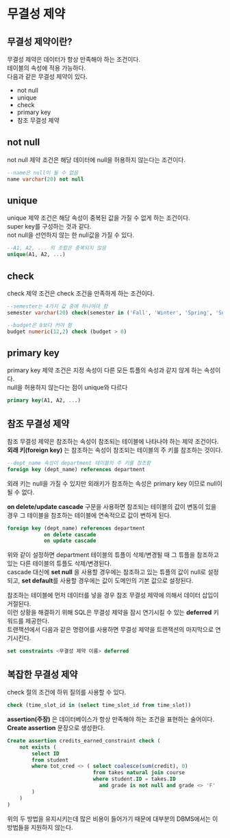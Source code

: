 # 무결성 제약
## 무결성 제약이란?
무결성 제약은 데이터가 항상 만족해야 하는 조건이다.  
테이블의 속성에 적용 가능하다.  
다음과 같은 무결성 제약이 있다.  

- not null
- unique
- check
- primary key
- 참조 무결성 제약

## not null
not null 제약 조건은 해당 데이터에 null을 허용하지 않는다는 조건이다.  
```sql
--name은 null이 될 수 없음
name varchar(20) not null
```

## unique
unique 제약 조건은 해당 속성이 중복된 값을 가질 수 없게 하는 조건이다.  
super key를 구성하는 것과 같다.  
not null을 선언하지 않는 한 null값을 가질 수 있다.  

```sql
--A1, A2, ... 의 조합은 중복되지 않음
unique(A1, A2, ...)
```

## check
check 제약 조건은 check 조건을 만족하게 하는 조건이다.  
```sql
--semester는 4가지 값 중에 하나여야 함
semester varchar(20) check(semester in ('Fall', 'Winter', 'Spring', 'Summer'))

--budget은 0보다 커야 함
budget numeric(12,2) check (budget > 0) 
```

## primary key
primary key 제약 조건은 지정 속성이 다른 모든 튜플의 속성과 같지 않게 하는 속성이다.  
null을 허용하지 않는다는 점이 unique와 다르다
```sql
primary key(A1, A2, ...)
```

## 참조 무결성 제약
참조 무결성 제약은 참조하는 속성이 참조되는 테이블에 나타나야 하는 제약 조건이다.  
**외래 키(foreign key)** 는 참조하는 속성이 참조되는 테이블의 주 키를 참조하는 것이다.  
```sql
--dept_name 속성이 department 테이블의 주 키를 참조함
foreign key (dept_name) references department
```

외래 키는 null을 가질 수 있지만 외래키가 참조하는 속성은 primary key 이므로 null이 될 수 없다.  

**on delete/update cascade** 구문을 사용하면 참조되는 테이블의 값이 변동이 있을 경우 그 테이블을 참조하는 테이블에 연속적으로 값이 변하게 된다.  
```sql
foreign key (dept_name) references department
            on delete cascade
            on update cascade
```
위와 같이 설정하면 department 테이블의 튜플이 삭제/변경될 때 그 튜플을 참조하고 있는 다른 테이블의 튜플도 삭제/변경된다.  
cascade 대신에 **set null** 을 사용할 경우에는 참조하고 있는 튜플의 값이 null로 설정되고, **set default**를 사용할 경우에는 값이 도메인의 기본 값으로 설정된다.  

참조하는 테이블에 먼저 데이터를 넣을 경우 참조 무결성 제약에 의해서 데이터 삽입이 거절된다.  
이런 상황을 해결하기 위해 SQL은 무결성 제약을 잠시 연기시킬 수 있는 **deferred** 키워드를 제공한다.  
트랜잭션에서 다음과 같은 명령어를 사용하면 무결성 제약을 트랜잭션의 마지막으로 연기시킨다.  
```sql
set constraints <무결성 제약 이름> deferred
```

## 복잡한 무결성 제약
check 절의 조건에 하위 질의를 사용할 수 있다.
```sql
check (time_slot_id in (select time_slot_id from time_slot))
```

**assertion(주장)** 은 데이터베이스가 항상 만족해야 하는 조건을 표현하는 술어이다.  
**Create assertion** 문장으로 생성한다.
```sql
Create assertion credits_earned_constraint check (
    not exists (
        select ID
        from student
        where tot_cred <> ( select coalesce(sum(credit), 0)
                            from takes natural join course
                            where student.ID = takes.ID 
                              and grade is not null and grade <> 'F'
        )
    )
)
```
위의 두 방법을 유지시키는데 많은 비용이 들어가기 때문에 대부분의 DBMS에서는 이 방법들을 지원하지 않는다.  
